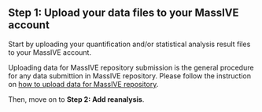 
## Step 1: Upload your data files to your MassIVE account

Start by uploading your quantification and/or statistical analysis result files to your MassIVE account.

Uploading data for MassIVE repository submission is the general procedure for any data submittion in MassIVE repository.
Please follow the instruction on [how to upload data for MassIVE repository](https://ccms-ucsd.github.io/MassIVEDocumentation/submit_data/).

Then, move on to **Step 2: Add reanalysis**.